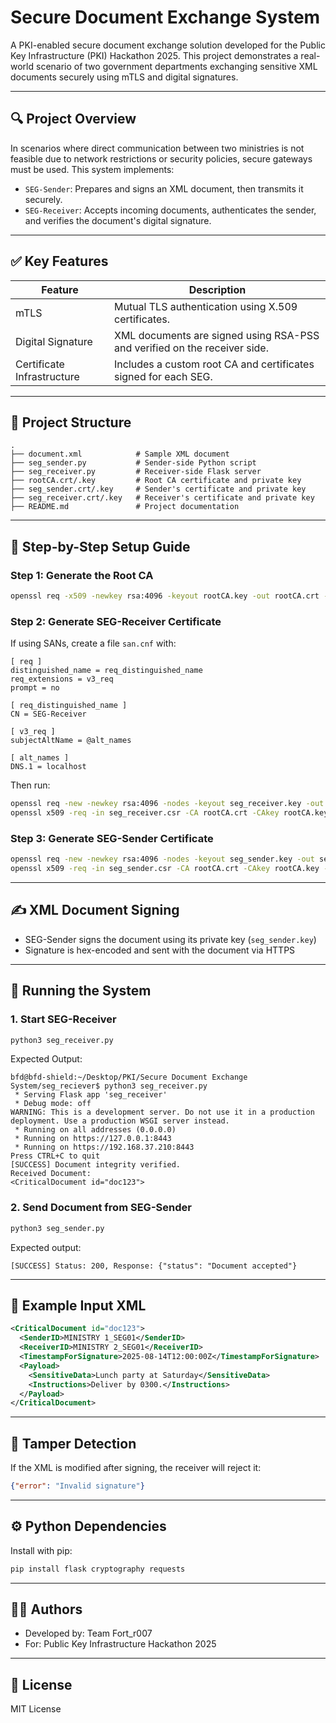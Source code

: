 # Secure Document Exchange System

A PKI-enabled secure document exchange solution developed for the Public Key Infrastructure (PKI) Hackathon 2025. This project demonstrates a real-world scenario of two government departments exchanging sensitive XML documents securely using mTLS and digital signatures.

---

## 🔍 Project Overview

In scenarios where direct communication between two ministries is not feasible due to network restrictions or security policies, secure gateways must be used. This system implements:

- `SEG-Sender`: Prepares and signs an XML document, then transmits it securely.
- `SEG-Receiver`: Accepts incoming documents, authenticates the sender, and verifies the document's digital signature.

---

## ✅ Key Features

| Feature | Description |
|--------|-------------|
| mTLS | Mutual TLS authentication using X.509 certificates. |
| Digital Signature | XML documents are signed using RSA-PSS and verified on the receiver side. |
| Certificate Infrastructure | Includes a custom root CA and certificates signed for each SEG. |

---

## 📁 Project Structure

```
.
├── document.xml            # Sample XML document
├── seg_sender.py           # Sender-side Python script
├── seg_receiver.py         # Receiver-side Flask server
├── rootCA.crt/.key         # Root CA certificate and private key
├── seg_sender.crt/.key     # Sender's certificate and private key
├── seg_receiver.crt/.key   # Receiver's certificate and private key
├── README.md               # Project documentation
```

---

## 🔐 Step-by-Step Setup Guide

### Step 1: Generate the Root CA
```bash
openssl req -x509 -newkey rsa:4096 -keyout rootCA.key -out rootCA.crt -days 365 -nodes -subj "/CN=SEG Root CA"
```

### Step 2: Generate SEG-Receiver Certificate

If using SANs, create a file `san.cnf` with:
```
[ req ]
distinguished_name = req_distinguished_name
req_extensions = v3_req
prompt = no

[ req_distinguished_name ]
CN = SEG-Receiver

[ v3_req ]
subjectAltName = @alt_names

[ alt_names ]
DNS.1 = localhost
```

Then run:
```bash
openssl req -new -newkey rsa:4096 -nodes -keyout seg_receiver.key -out seg_receiver.csr -config san.cnf
openssl x509 -req -in seg_receiver.csr -CA rootCA.crt -CAkey rootCA.key -CAcreateserial -out seg_receiver.crt -days 365 -extfile san.cnf -extensions v3_req
```

### Step 3: Generate SEG-Sender Certificate
```bash
openssl req -new -newkey rsa:4096 -nodes -keyout seg_sender.key -out seg_sender.csr -subj "/CN=SEG-Sender"
openssl x509 -req -in seg_sender.csr -CA rootCA.crt -CAkey rootCA.key -CAcreateserial -out seg_sender.crt -days 365
```

---

## ✍️ XML Document Signing

- SEG-Sender signs the document using its private key (`seg_sender.key`)
- Signature is hex-encoded and sent with the document via HTTPS

---

## 🚀 Running the System

### 1. Start SEG-Receiver
```bash
python3 seg_receiver.py
```
Expected Output:
```
bfd@bfd-shield:~/Desktop/PKI/Secure Document Exchange System/seg_reciever$ python3 seg_receiver.py
 * Serving Flask app 'seg_receiver'
 * Debug mode: off
WARNING: This is a development server. Do not use it in a production deployment. Use a production WSGI server instead.
 * Running on all addresses (0.0.0.0)
 * Running on https://127.0.0.1:8443
 * Running on https://192.168.37.210:8443
Press CTRL+C to quit
[SUCCESS] Document integrity verified.
Received Document:
<CriticalDocument id="doc123">

```

### 2. Send Document from SEG-Sender
```bash
python3 seg_sender.py
```
Expected output:
```
[SUCCESS] Status: 200, Response: {"status": "Document accepted"}
```

---

## 📄 Example Input XML

```xml
<CriticalDocument id="doc123">
  <SenderID>MINISTRY 1_SEG01</SenderID>
  <ReceiverID>MINISTRY 2_SEG01</ReceiverID>
  <TimestampForSignature>2025-08-14T12:00:00Z</TimestampForSignature>
  <Payload>
    <SensitiveData>Lunch party at Saturday</SensitiveData>
    <Instructions>Deliver by 0300.</Instructions>
  </Payload>
</CriticalDocument>
```

---

## 🧪 Tamper Detection
If the XML is modified after signing, the receiver will reject it:
```json
{"error": "Invalid signature"}
```

---

## ⚙️ Python Dependencies

Install with pip:
```bash
pip install flask cryptography requests
```

---

## 👨‍💼 Authors
- Developed by: Team Fort_r007
- For: Public Key Infrastructure Hackathon 2025

---

## 📄 License

MIT License
